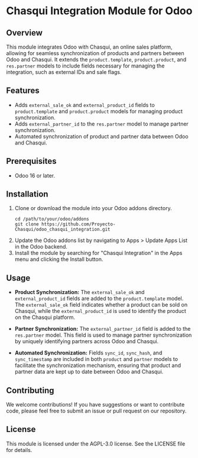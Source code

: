 
# Chasqui Integration Module for Odoo

## Overview

This module integrates Odoo with Chasqui, an online sales platform, allowing for seamless synchronization of products and partners between Odoo and Chasqui. It extends the `product.template`, `product.product`, and `res.partner` models to include fields necessary for managing the integration, such as external IDs and sale flags.

## Features

- Adds `external_sale_ok` and `external_product_id` fields to `product.template` and `product.product` models for managing product synchronization.
- Adds `external_partner_id` to the `res.partner` model to manage partner synchronization.
- Automated synchronization of product and partner data between Odoo and Chasqui.

## Prerequisites

- Odoo 16 or later.

## Installation

1. Clone or download the module into your Odoo addons directory.
   ```
   cd /path/to/your/odoo/addons
   git clone https://github.com/Proyecto-Chasqui/odoo_chasqui_integration.git
   ```
2. Update the Odoo addons list by navigating to Apps > Update Apps List in the Odoo backend.
3. Install the module by searching for "Chasqui Integration" in the Apps menu and clicking the Install button.

## Usage

- **Product Synchronization:** The `external_sale_ok` and `external_product_id` fields are added to the `product.template` model. The `external_sale_ok` field indicates whether a product can be sold on Chasqui, while the `external_product_id` is used to identify the product on the Chasqui platform.

- **Partner Synchronization:** The `external_partner_id` field is added to the `res.partner` model. This field is used to manage partner synchronization by uniquely identifying partners across Odoo and Chasqui.

- **Automated Synchronization:** Fields `sync_id`, `sync_hash`, and `sync_timestamp` are included in both `product` and `partner` models to facilitate the synchronization mechanism, ensuring that product and partner data are kept up to date between Odoo and Chasqui.



## Contributing

We welcome contributions! If you have suggestions or want to contribute code, please feel free to submit an issue or pull request on our repository.

## License

This module is licensed under the AGPL-3.0 license. See the LICENSE file for details.
